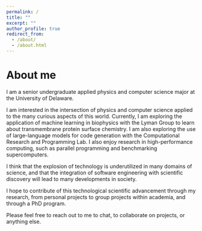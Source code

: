 ```yaml
---
permalink: /
title: ""
excerpt: ""
author_profile: true
redirect_from: 
  - /about/
  - /about.html
---
```

About me
========
I am a senior undergraduate applied physics and computer science major at the University of Delaware.

I am interested in the intersection of physics and computer science applied to the many curious aspects of this world. Currently, I am exploring the application of machine learning in biophysics with the Lyman Group to learn about transmembrane protein surface chemistry. I am also exploring the use of large-language models for code generation with the Computational Research and Programming Lab. I also enjoy research in high-performance computing, such as parallel programming and benchmarking supercomputers. 

I think that the explosion of technology is underutilized in many domains of science, and that the integration of software engineering with scientific discovery will lead to many developments in society.

I hope to contribute of this technological scientific advancement through my research, from personal projects to group projects within academia, and through a PhD program. 

Please feel free to reach out to me to chat, to collaborate on projects, or anything else.